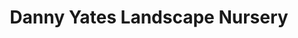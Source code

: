 ---
title: "Danny Yates Landscape Nursery"
url: /cape-coral/danny-yates-landscape-nursery/
shop: garden centre
---